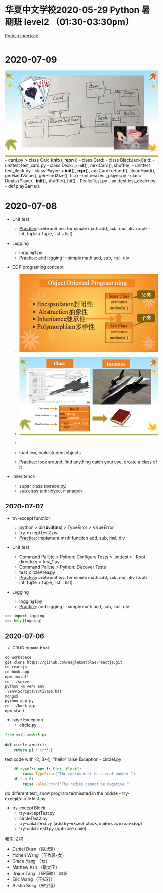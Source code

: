 # 华夏中文学校2020-05-29 Python 暑期班 level2 （01:30-03:30pm）
[Python Interface](https://realpython.com/python-interface/)
```py

```
# 2020-07-09
![BlackJack](./images/blackjack.png)
    - card.py > class Card (__init__(), __repr__())
    - class Card:
    - class BlackJackCard:
    - unittest test_card.py
    - class Deck: > __init__(), nextCard(), shuffle()
    - unittest test_deck.py
    - class Player: > __init__(), __repr__(), addCardToHand(), cleanHand(), getHandValue(), getHandSize(), hit()
    - unittest test_player.py
    - class Dealer(Player): __init__(), shuffle(), hit()
    - DealerTest.py
    - unittest test_dealer.py
    - def playGame():





# 2020-07-08
* Unit test
    - [Practice]: crete unit test for simple math add, sub, mul, div (tuple + int, tuple + tuple, list + list)

* Logging
    - logging1.py
    - [Practice]: add logging in simple math add, sub, mul, div

* OOP programing concept
    - ![OOP design](./images/oop.png)

    - ![Abstraction](./images/classDefine.png)
    - [Practice]: student.py
    - load csv, build student objects
    - [Practice]: look around, find anything catch your eye, create a class of it

* Inheritence
    - super class (person.py)
    - sub class (employee, manager)
    
## 2020-07-07

* try-except function
    - python > dir(__builtins__) > TypeError > ValueError
    - try-exceptTest2.py
    - [Practice]: implement math function add, sub, mul, div

* Unit test
    - Command Pallete > Python: Configure Tests > unittest > . Root directory > test_*.py
    - Command Pallete > Python: Discover Tests 
    - test_circleArea.py
    - [Practice]: crete unit test for simple math add, sub, mul, div (tuple + int, tuple + tuple, list + list)

* Logging
    - logging1.py
    - [Practice]: add logging in simple math add, sub, mul, div

```py
>>> import logging
>>> help(logging)
```

## 2020-07-06
* CRUD huaxia book
```
cd workspace
git clone https://github.com/eagleboatblue/reactjs.git
cd reactjs
cd book-app
npm install
cd ../server
python -m venv env
.\env\Scripts\activate.bat
mongod
python app.py
cd ../book-app
npm start
```

* raise Exception
    - circle.py
```py
from math import pi

def circle_area(r):
    return pi * (r**2)
```
test code with -2, 3+4j, "hello"
raise Exception
    - circle1.py
```py
    if type(r) not in [int, float]:
        raise TypeError("The radius must be a real number.")
    if r < 0:
        raise ValueError("The radius cannot be negative.") 
```
do different test, show program terminated in the middle
    - try-except/circleTest.py

* try-except Block
    - try-exceptTest.py
    - circleTest2.py
    - try-catchTest.py (add try-except block, make code non-stop)
    - try-catchTest1.py (optimize code)
 


老生
总校
* Daniel Duan（段以理）
* Yichen Wang（王依晨-女）
* Grace Yang （女）
* Mathew Kan （耿大正）
* Jiajun Tang （唐家骏）
糖城
* Eric Wang （王知行）
* Austin Song（宋宇恒）